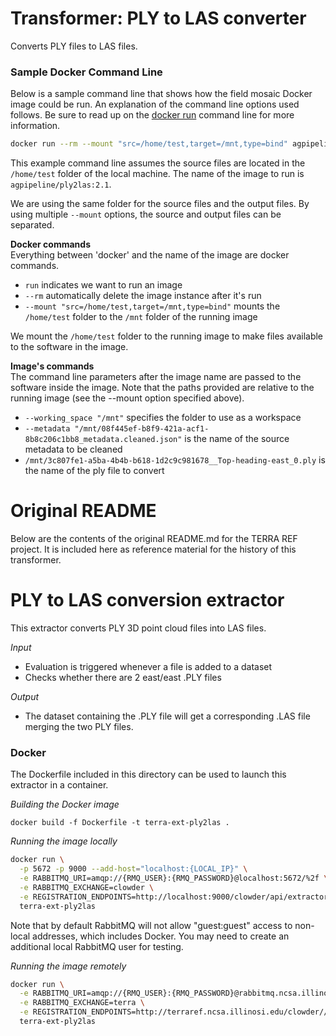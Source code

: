 # Transformer: PLY to LAS converter

Converts PLY files to LAS files.

### Sample Docker Command Line

Below is a sample command line that shows how the field mosaic Docker image could be run.
An explanation of the command line options used follows.
Be sure to read up on the [docker run](https://docs.docker.com/engine/reference/run/) command line for more information.

```sh
docker run --rm --mount "src=/home/test,target=/mnt,type=bind" agpipeline/ply2las:2.1 --working_space "/mnt" --metadata "/mnt/08f445ef-b8f9-421a-acf1-8b8c206c1bb8_metadata_cleaned.json" /mnt/3c807fe1-a5ba-4b4b-b618-1d2c9c981678__Top-heading-east_0.ply
```

This example command line assumes the source files are located in the `/home/test` folder of the local machine.
The name of the image to run is `agpipeline/ply2las:2.1`.

We are using the same folder for the source files and the output files.
By using multiple `--mount` options, the source and output files can be separated.

**Docker commands** \
Everything between 'docker' and the name of the image are docker commands.

- `run` indicates we want to run an image
- `--rm` automatically delete the image instance after it's run
- `--mount "src=/home/test,target=/mnt,type=bind"` mounts the `/home/test` folder to the `/mnt` folder of the running image

We mount the `/home/test` folder to the running image to make files available to the software in the image.

**Image's commands** \
The command line parameters after the image name are passed to the software inside the image.
Note that the paths provided are relative to the running image (see the --mount option specified above).

- `--working_space "/mnt"` specifies the folder to use as a workspace
- `--metadata "/mnt/08f445ef-b8f9-421a-acf1-8b8c206c1bb8_metadata.cleaned.json"` is the name of the source metadata to be cleaned
- `/mnt/3c807fe1-a5ba-4b4b-b618-1d2c9c981678__Top-heading-east_0.ply` is the name of the ply file to convert

# Original README

Below are the contents of the original README.md for the TERRA REF project.
It is included here as reference material for the history of this transformer.

# PLY to LAS conversion extractor

This extractor converts PLY 3D point cloud files into LAS files.

_Input_

  - Evaluation is triggered whenever a file is added to a dataset
  - Checks whether there are 2 east/east .PLY files
  
_Output_

  - The dataset containing the .PLY file will get a corresponding .LAS file merging the two PLY files.
  
### Docker
The Dockerfile included in this directory can be used to launch this extractor in a container.

_Building the Docker image_
```
docker build -f Dockerfile -t terra-ext-ply2las .
```

_Running the image locally_

```sh
docker run \
  -p 5672 -p 9000 --add-host="localhost:{LOCAL_IP}" \
  -e RABBITMQ_URI=amqp://{RMQ_USER}:{RMQ_PASSWORD}@localhost:5672/%2f \
  -e RABBITMQ_EXCHANGE=clowder \
  -e REGISTRATION_ENDPOINTS=http://localhost:9000/clowder/api/extractors?key={SECRET_KEY} \
  terra-ext-ply2las
```

Note that by default RabbitMQ will not allow "guest:guest" access to non-local addresses, which includes Docker. You may need to create an additional local RabbitMQ user for testing.

_Running the image remotely_

```sh
docker run \
  -e RABBITMQ_URI=amqp://{RMQ_USER}:{RMQ_PASSWORD}@rabbitmq.ncsa.illinois.edu/clowder \
  -e RABBITMQ_EXCHANGE=terra \
  -e REGISTRATION_ENDPOINTS=http://terraref.ncsa.illinosi.edu/clowder//api/extractors?key={SECRET_KEY} \
  terra-ext-ply2las
```
